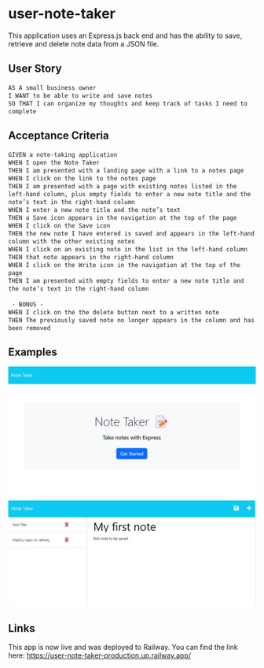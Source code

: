 # user-note-taker
This application uses an Express.js back end and has the ability to save, retrieve and delete note data from a JSON file.


## User Story

```
AS A small business owner
I WANT to be able to write and save notes
SO THAT I can organize my thoughts and keep track of tasks I need to complete
```


## Acceptance Criteria

```
GIVEN a note-taking application
WHEN I open the Note Taker
THEN I am presented with a landing page with a link to a notes page
WHEN I click on the link to the notes page
THEN I am presented with a page with existing notes listed in the left-hand column, plus empty fields to enter a new note title and the note’s text in the right-hand column
WHEN I enter a new note title and the note’s text
THEN a Save icon appears in the navigation at the top of the page
WHEN I click on the Save icon
THEN the new note I have entered is saved and appears in the left-hand column with the other existing notes
WHEN I click on an existing note in the list in the left-hand column
THEN that note appears in the right-hand column
WHEN I click on the Write icon in the navigation at the top of the page
THEN I am presented with empty fields to enter a new note title and the note’s text in the right-hand column

 - BONUS - 
WHEN I click on the the delete button next to a written note
THEN The previously saved note no longer appears in the column and has been removed
```

## Examples

<img src="./Develop/public/assets/images/note-taker-home.jpg" alt="Note Taker homepage">

<img src="./Develop/public/assets/images/note-taker-myNotes.jpg" alt="Note Taker my notes list">

## Links
This app is now live and was deployed to Railway. You can find the link here: https://user-note-taker-production.up.railway.app/
